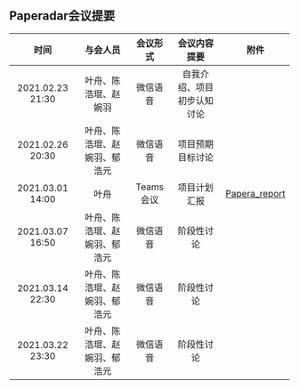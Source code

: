 ## Paperadar会议提要

|       时间       |           与会人员           | 会议形式  |        会议内容提要        |                    附件                    |
| :--------------: | :--------------------------: | :-------: | :------------------------: | :----------------------------------------: |
| 2021.02.23 21:30 |     叶舟、陈浩琨、赵婉羽     | 微信语音  | 自我介绍、项目初步认知讨论 |                                            |
| 2021.02.26 20:30 | 叶舟、陈浩琨、赵婉羽、郁浩元 | 微信语音  |      项目预期目标讨论      |                                            |
| 2021.03.01 14:00 |             叶舟             | Teams会议 |        项目计划汇报        | [Papera_report](./docs/Papera_report.pptx) |
| 2021.03.07 16:50 | 叶舟、陈浩琨、赵婉羽、郁浩元 | 微信语音  |         阶段性讨论         |                                            |
| 2021.03.14 22:30 | 叶舟、陈浩琨、赵婉羽、郁浩元 | 微信语音  |         阶段性讨论         |                                            |
| 2021.03.22 23:30 | 叶舟、陈浩琨、赵婉羽、郁浩元 | 微信语音  |         阶段性讨论         |                                            |

